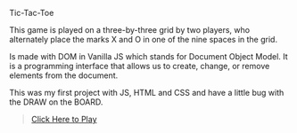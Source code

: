 Tic-Tac-Toe

This game is played on a three-by-three grid by two players, who alternately place the marks X and O in one of the nine spaces in the grid.

Is made with DOM in Vanilla JS which stands for Document Object Model. It is a programming interface that allows us to create, change, or remove elements from the document. 

This was my first project with JS, HTML and CSS and have a little bug with the DRAW on the BOARD.

> [Click Here to Play ](https://parisaheid85.github.io/Tic-Tac-Toe/)
